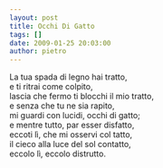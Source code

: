 ```yaml
---
layout: post
title: Occhi Di Gatto
tags: []
date: 2009-01-25 20:03:00
author: pietro
---
```

La tua spada di legno hai tratto,<br/>e ti ritrai come colpito,<br/>lascia che fermo ti blocchi il mio tratto,<br/>e senza che tu ne sia rapito,<br/>mi guardi con lucidi, occhi di gatto;<br/>e mentre tutto, par esser disfatto,<br/>eccoti lì, che mi osservi col tatto,<br/>il cieco alla luce del sol contatto,<br/>eccolo lì, eccolo distrutto.
